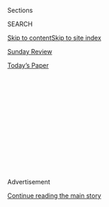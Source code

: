 <div id="app">

<div>

<div>

<div>

<div class="NYTAppHideMasthead css-1q2w90k e1suatyy0">

<div class="section css-ui9rw0 e1suatyy2">

<div class="css-eph4ug er09x8g0">

<div class="css-6n7j50">

</div>

<span class="css-1dv1kvn">Sections</span>

<div class="css-10488qs">

<span class="css-1dv1kvn">SEARCH</span>

</div>

[Skip to content](#site-content)[Skip to site index](#site-index)

</div>

<div id="masthead-section-label" class="css-1wr3we4 eaxe0e00">

[Sunday
Review](https://www.nytimes.com/section/opinion/sunday)

</div>

<div class="css-10698na e1huz5gh0">

</div>

</div>

<div id="masthead-bar-one" class="section hasLinks css-15hmgas e1csuq9d3">

<div class="css-uqyvli e1csuq9d0">

</div>

<div class="css-1uqjmks e1csuq9d1">

</div>

<div class="css-9e9ivx">

[](https://myaccount.nytimes.com/auth/login?response_type=cookie&client_id=vi)

</div>

<div class="css-1bvtpon e1csuq9d2">

[Today’s
Paper](https://www.nytimes.com/section/todayspaper)

</div>

</div>

</div>

</div>

<div data-aria-hidden="false">

<div id="site-content" data-role="main">

<div>

<div class="css-1aor85t" style="opacity:0.000000001;z-index:-1;visibility:hidden">

<div class="css-1hqnpie">

<div class="css-epjblv">

<span class="css-17xtcya">[Sunday
Review](/section/opinion/sunday)</span><span class="css-x15j1o">|</span><span class="css-fwqvlz">How
Gymnastics Culture Breeds Sexual
Abuse</span>

</div>

<div class="css-k008qs">

<div class="css-1iwv8en">

<span class="css-18z7m18"></span>

<div>

</div>

</div>

<span class="css-1n6z4y">https://nyti.ms/2oEbkT1</span>

<div class="css-1705lsu">

<div class="css-4xjgmj">

<div class="css-4skfbu" data-role="toolbar" data-aria-label="Social Media Share buttons, Save button, and Comments Panel with current comment count" data-testid="share-tools">

  - 
  - 
  - 
  - 
    
    <div class="css-6n7j50">
    
    </div>

  - 

</div>

</div>

</div>

</div>

</div>

</div>

<div id="NYT_TOP_BANNER_REGION" class="css-13pd83m">

</div>

<div id="top-wrapper" class="css-1sy8kpn">

<div id="top-slug" class="css-l9onyx">

Advertisement

</div>

[Continue reading the main
story](#after-top)

<div class="ad top-wrapper" style="text-align:center;height:100%;display:block;min-height:250px">

<div id="top" class="place-ad" data-position="top" data-size-key="top">

</div>

</div>

<div id="after-top">

</div>

</div>

<div id="sponsor-wrapper" class="css-1hyfx7x">

<div id="sponsor-slug" class="css-19vbshk">

Supported by

</div>

[Continue reading the main
story](#after-sponsor)

<div id="sponsor" class="ad sponsor-wrapper" style="text-align:center;height:100%;display:block">

</div>

<div id="after-sponsor">

</div>

</div>

<div class="css-v5btjw etb61u70">

<div class="css-v05ibm etb61u71">

[Opinion](/section/opinion)

</div>

</div>

Opinion

<div class="css-1vkm6nb ehdk2mb0">

# How Gymnastics Culture Breeds Sexual Abuse

</div>

<div class="css-xt80pu e12qa4dv0">

<div class="css-18e8msd">

<div class="css-vp77d3 epjyd6m0">

<div class="css-1baulvz">

By <span class="css-1baulvz last-byline" itemprop="name">Jennifer
Sey</span>

</div>

</div>

  - March 30,
    2017

  - 
    
    <div class="css-4xjgmj">
    
    <div class="css-d8bdto" data-role="toolbar" data-aria-label="Social Media Share buttons, Save button, and Comments Panel with current comment count" data-testid="share-tools">
    
      - 
      - 
      - 
      - 
        
        <div class="css-6n7j50">
        
        </div>
    
      - 
    
    </div>
    
    </div>

</div>

</div>

<div class="css-79elbk" data-testid="photoviewer-wrapper">

<div class="css-z3e15g" data-testid="photoviewer-wrapper-hidden">

</div>

<div class="css-1a48zt4 ehw59r15" data-testid="photoviewer-children">

![<span class="css-cnj6d5 e1z0qqy90" itemprop="copyrightHolder"><span class="css-1ly73wi e1tej78p0">Credit...</span><span><span>Eleni
Kalorkoti</span></span></span>](https://static01.nyt.com/images/2017/04/02/opinion/02sey/02sey-articleInline.jpg?quality=75&auto=webp&disable=upscale)

</div>

</div>

<div class="section meteredContent css-1r7ky0e" name="articleBody" itemprop="articleBody">

<div class="css-1fanzo5 StoryBodyCompanionColumn">

<div class="css-53u6y8">

Jamie Dantzscher told the members of the Senate Judiciary Committee on
Tuesday that, starting when she was 12 years old, a man who was supposed
to be looking out for her well-being did just the opposite: He sexually
abused her. She was an elite gymnast. He was the team doctor.

Ms. Dantzscher, who was a member of the bronze-medal-winning women’s
Olympic gymnastics team in 2000, was speaking at a hearing on a bill
with potential to check the culture of a sport in which young girls are
too often victimized, by requiring that the adults who work with them
report suspected sexual abuse.

Her testimony, which was at times delivered through tears, left me
feeling a familiar sense of dread. As a former elite gymnast and the
1986 national champion, I understand all too well the dynamics that have
been brought to light by the recent onslaught of public allegations of
sexual misconduct committed against young athletes.

Women’s gymnastics is a sport in which the athletes are very young and
barely clothed, and many of the coaches are male. It is a sport in which
screaming insults at children is considered an accepted motivational
technique, in which competing with severe injuries is the norm, in which
discouraging athletes from eating is common practice and in which abuse,
broadly defined, is standard.

</div>

</div>

<div class="css-1fanzo5 StoryBodyCompanionColumn">

<div class="css-53u6y8">

This is well known within the sport, and now the even more sinister side
of the world of gymnastics is getting attention.

Larry Nassar, the former team doctor for USA Gymnastics, faces multiple
sexual assault and pornography charges involving at least seven
gymnasts.

“Dr. Nassar abused me at the U.S. national training center in Texas,”
Ms. Dantzscher, who’s now 34,
[said](http://www.ocregister.com/articles/gymnastics-747832-abuse-sexual.html)
at Tuesday’s hearing. “He abused me in California at meets and all over
the world. Many times the abuse took place in my own room and my own
bed. Worse, he abused me in my hotel room in Sydney at the Olympic
Games.”

She said in a February interview with “60 Minutes” that, under the guise
of treating her back pain and other injuries, he would insert his hand
into her vagina. It’s a procedure that Dr. Nassar’s attorney maintains
is a standard osteopathic treatment. In an interview with Sports
Illustrated, a spokeswoman for the American Osteopathic Association
[disagreed](https://www.si.com/more-sports/2017/03/03/scorecard-protect-and-serve-lawrence-nassar-assault).

Dr. Nassar has pleaded not guilty to all of the charges against him; USA
Gymnastics has denied any wrongdoing in the matter and emphasized that
it reported him to the F.B.I.

</div>

</div>

<div class="css-1fanzo5 StoryBodyCompanionColumn">

<div class="css-53u6y8">

The problems within gymnastics culture are much bigger than the
allegations against this doctor. An investigative report by
[IndyStar](http://www.indystar.com/story/news/2017/03/16/indianapolis-star-indystar-usa-gymnastics-steve-penny-child-sexual-abuse/99270916/)has
revealed that between 1996 and 2006, USA Gymnastics failed to
immediately ban some of the 54 coaches who had sexual abuse convictions.
(In a March 3 statement, [USA Gymnastics
said](https://www.usagym.org/pages/post.html?PostID=19818) that of the
54 coaches whose sexual abuse complaint files were in the court
documents obtained by IndyStar, it had banned 37, and “48 of the matters
involved law enforcement.”)

But in a 2015
[deposition](https://www.documentcloud.org/documents/2940062-Penny-No-Duty-for-Third-Party-to-Report.html),
Steve Penny, then the C.E.O. of the gymnastics organization, suggested
that it was not obligated to make such reports. “To the best of my
knowledge, there’s no duty to report if you are — if you are a third
party to some allegation,” he said.

At Tuesday’s hearing, Rick Adams, chief of Paralympic sports for the
United States Olympic Committee, said, “The athletes have spoken very
clearly to what is a flawed culture where the brand and the sport and
the results are given a higher priority than the health and well-being
of the athletes.”

He’s right. And I know this environment well. When I was training, I
blackened my eyes when I fell on my head on the beam after fasting for
three days before a competition. “I don’t coach fat gymnasts” was a
common refrain from coaches antagonizing me about my weight. I competed
on an injured ankle swollen to the size of a baseball. At one point, I
required monthly cortisone injections to limp through my floor routine.

After I broke my femur at the 1985 world championships, I had the cast
removed early under pressure from my coaches so that I could train for
the next national championships. I competed and won, but not without
breaking the opposite ankle in the process.

The message I got was that if you couldn’t take it, you were weak. If
you complained, you didn’t deserve to be on the team. In fact, if you
perceived it as abuse, rather than just plain old tough coaching, you
were delusional.

</div>

</div>

<div class="css-1fanzo5 StoryBodyCompanionColumn">

<div class="css-53u6y8">

I wasn’t the victim of sexual misconduct. But the consequences of the
culture that allowed the kind of treatment I endured can’t be
overstated. In such an environment, you learn to focus only on
achievement and to disregard your own sense of right and wrong, along
with your own well-being. Because of this, I can understand how young
gymnasts might be confused about whether and how to speak up for
themselves when they’ve been mistreated.

But there’s no excuse for adults to turn a blind eye to sexual
misconduct.

That’s why the new bill — which would require amateur-athletics
governing bodies and those who work at their facilities to report
sex-abuse allegations to local or federal law enforcement, or a
child-welfare agency designated by the Justice Department — is so
important.

While the attention of lawmakers and Mr. Penny’s March 16
[resignation](https://www.nytimes.com/2017/03/16/sports/steve-penny-resigns-as-usa-gymnastics-president.html)
are encouraging signs of improvement, they are just the beginning. To
dramatically shift the culture that has allowed abuse to go unchecked,
wholesale change in leadership is required. That includes the board of
directors and other key leadership positions at USA Gymnastics.

In addition, the organization should more stringently mandate education
programs for coaches and athletes, covering topics like what is
acceptable touching and what is not. When it comes to suspected sexual
assault, reporting protocol must be well outlined and adhered to, and
the consequence of noncompliance should be loss of membership.

The strength and discipline of our gymnasts shouldn’t cause us to forget
that most of them are children for a majority of their careers. The
coaches, officials and other adults charged with harnessing their
talents must also stand up for their well-being.

I wish I’d had someone to stand up for me.

</div>

</div>

</div>

<div>

</div>

<div>

</div>

<div>

</div>

<div>

<div id="bottom-wrapper" class="css-1ede5it">

<div id="bottom-slug" class="css-l9onyx">

Advertisement

</div>

[Continue reading the main
story](#after-bottom)

<div id="bottom" class="ad bottom-wrapper" style="text-align:center;height:100%;display:block;min-height:90px">

</div>

<div id="after-bottom">

</div>

</div>

</div>

</div>

</div>

## Site Index

<div>

</div>

## Site Information Navigation

  - [© <span>2020</span> <span>The New York Times
    Company</span>](https://help.nytimes.com/hc/en-us/articles/115014792127-Copyright-notice)

<!-- end list -->

  - [NYTCo](https://www.nytco.com/)
  - [Contact
    Us](https://help.nytimes.com/hc/en-us/articles/115015385887-Contact-Us)
  - [Work with us](https://www.nytco.com/careers/)
  - [Advertise](https://nytmediakit.com/)
  - [T Brand Studio](http://www.tbrandstudio.com/)
  - [Your Ad
    Choices](https://www.nytimes.com/privacy/cookie-policy#how-do-i-manage-trackers)
  - [Privacy](https://www.nytimes.com/privacy)
  - [Terms of
    Service](https://help.nytimes.com/hc/en-us/articles/115014893428-Terms-of-service)
  - [Terms of
    Sale](https://help.nytimes.com/hc/en-us/articles/115014893968-Terms-of-sale)
  - [Site
    Map](https://spiderbites.nytimes.com)
  - [Help](https://help.nytimes.com/hc/en-us)
  - [Subscriptions](https://www.nytimes.com/subscription?campaignId=37WXW)

</div>

</div>

</div>

</div>
